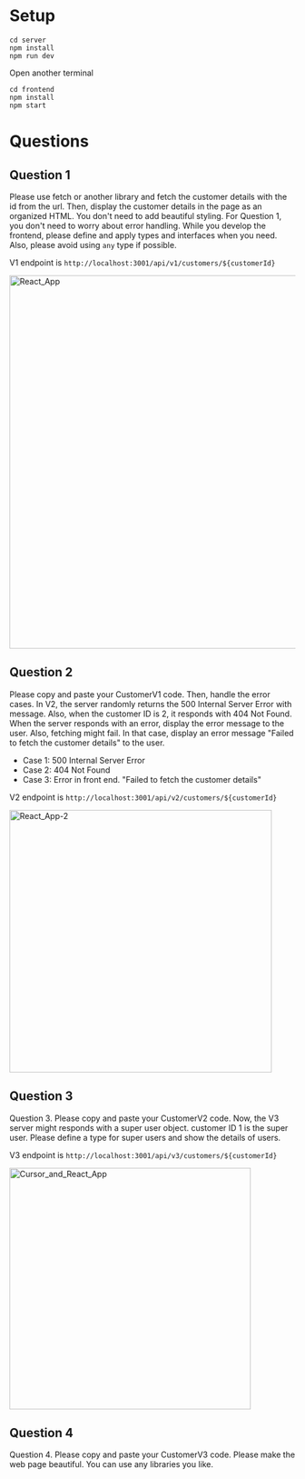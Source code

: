 # Setup

```
cd server
npm install
npm run dev
```

Open another terminal

```
cd frontend
npm install
npm start
```

# Questions

## Question 1

Please use fetch or another library and fetch the customer details with the id from the url.
Then, display the customer details in the page as an organized HTML.
You don't need to add beautiful styling.
For Question 1, you don't need to worry about error handling.
While you develop the frontend, please define and apply types and interfaces when you need. Also, please avoid using `any` type if possible.

V1 endpoint is `http://localhost:3001/api/v1/customers/${customerId}`

<img width="657" alt="React_App" src="https://user-images.githubusercontent.com/1451339/135393907-e55b63a0-3e64-4371-916c-02e42bb125b9.png">


## Question 2

Please copy and paste your CustomerV1 code.
Then, handle the error cases. In V2, the server randomly returns the 500 Internal Server Error with message.
Also, when the customer ID is 2, it responds with 404 Not Found.
When the server responds with an error, display the error message to the user.
Also, fetching might fail. In that case, display an error message "Failed to fetch the customer details" to the user.

* Case 1: 500 Internal Server Error
* Case 2: 404 Not Found
* Case 3: Error in front end. "Failed to fetch the customer details"

V2 endpoint is `http://localhost:3001/api/v2/customers/${customerId}`

<img width="462" alt="React_App-2" src="https://user-images.githubusercontent.com/1451339/135393918-5d458b70-e862-4166-910a-80849c92db9a.png">

## Question 3

Question 3. Please copy and paste your CustomerV2 code.
Now, the V3 server might responds with a super user object.
customer ID 1 is the super user.
Please define a type for super users and show the details of users.

V3 endpoint is `http://localhost:3001/api/v3/customers/${customerId}`

<img width="425" alt="Cursor_and_React_App" src="https://user-images.githubusercontent.com/1451339/135393950-9ddd1076-0c74-478c-be68-7ba5f806390d.png">


## Question 4

Question 4. Please copy and paste your CustomerV3 code.
Please make the web page beautiful. You can use any libraries you like.
